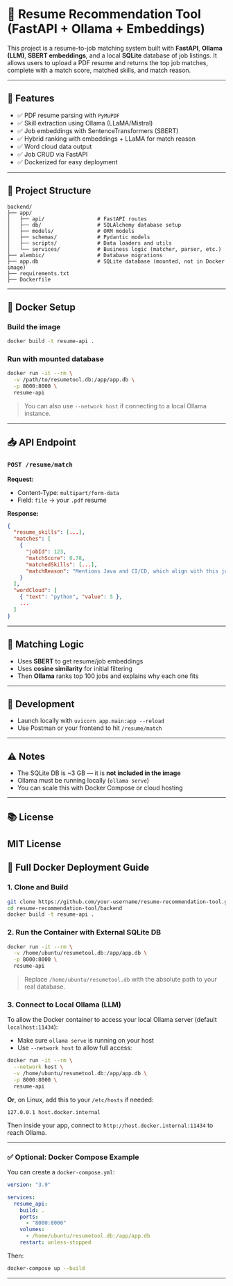 # 📄 Resume Recommendation Tool (FastAPI + Ollama + Embeddings)

This project is a resume-to-job matching system built with **FastAPI**, **Ollama (LLM)**, **SBERT embeddings**, and a local **SQLite** database of job listings. It allows users to upload a PDF resume and returns the top job matches, complete with a match score, matched skills, and match reason.

---

## 🚀 Features

- ✅ PDF resume parsing with `PyMuPDF`
- ✅ Skill extraction using Ollama (LLaMA/Mistral)
- ✅ Job embeddings with SentenceTransformers (SBERT)
- ✅ Hybrid ranking with embeddings + LLaMA for match reason
- ✅ Word cloud data output
- ✅ Job CRUD via FastAPI
- ✅ Dockerized for easy deployment

---

## 🧱 Project Structure

```
backend/
├── app/
│   ├── api/                 # FastAPI routes
│   ├── db/                  # SQLAlchemy database setup
│   ├── models/              # ORM models
│   ├── schemas/             # Pydantic models
│   ├── scripts/             # Data loaders and utils
│   └── services/            # Business logic (matcher, parser, etc.)
├── alembic/                 # Database migrations
├── app.db                   # SQLite database (mounted, not in Docker image)
├── requirements.txt
├── Dockerfile
```

---

## 🐳 Docker Setup

### Build the image

```bash
docker build -t resume-api .
```

### Run with mounted database

```bash
docker run -it --rm \
  -v /path/to/resumetool.db:/app/app.db \
  -p 8000:8000 \
  resume-api
```

> You can also use `--network host` if connecting to a local Ollama instance.

---

## 📥 API Endpoint

### `POST /resume/match`

**Request:**
- Content-Type: `multipart/form-data`
- Field: `file` → your `.pdf` resume

**Response:**

```json
{
  "resume_skills": [...],
  "matches": [
    {
      "jobId": 123,
      "matchScore": 0.78,
      "matchedSkills": [...],
      "matchReason": "Mentions Java and CI/CD, which align with this job."
    }
  ],
  "wordCloud": [
    { "text": "python", "value": 5 },
    ...
  ]
}
```

---

## 🧠 Matching Logic

- Uses **SBERT** to get resume/job embeddings
- Uses **cosine similarity** for initial filtering
- Then **Ollama** ranks top 100 jobs and explains why each one fits

---

## 🧪 Development

- Launch locally with `uvicorn app.main:app --reload`
- Use Postman or your frontend to hit `/resume/match`

---

## ⚠️ Notes

- The SQLite DB is ~3 GB — it is **not included in the image**
- Ollama must be running locally (`ollama serve`)
- You can scale this with Docker Compose or cloud hosting

---

## 📚 License

MIT License
---

## 🐳 Full Docker Deployment Guide

### 1. Clone and Build

```bash
git clone https://github.com/your-username/resume-recommendation-tool.git
cd resume-recommendation-tool/backend
docker build -t resume-api .
```

### 2. Run the Container with External SQLite DB

```bash
docker run -it --rm \
  -v /home/ubuntu/resumetool.db:/app/app.db \
  -p 8000:8000 \
  resume-api
```

> Replace `/home/ubuntu/resumetool.db` with the absolute path to your real database.

### 3. Connect to Local Ollama (LLM)

To allow the Docker container to access your local Ollama server (default `localhost:11434`):

- Make sure `ollama serve` is running on your host
- Use `--network host` to allow full access:

```bash
docker run -it --rm \
  --network host \
  -v /home/ubuntu/resumetool.db:/app/app.db \
  -p 8000:8000 \
  resume-api
```

**Or**, on Linux, add this to your `/etc/hosts` if needed:

```
127.0.0.1 host.docker.internal
```

Then inside your app, connect to `http://host.docker.internal:11434` to reach Ollama.

---

### ✅ Optional: Docker Compose Example

You can create a `docker-compose.yml`:

```yaml
version: "3.9"

services:
  resume_api:
    build: .
    ports:
      - "8000:8000"
    volumes:
      - /home/ubuntu/resumetool.db:/app/app.db
    restart: unless-stopped
```

Then:

```bash
docker-compose up --build
```

---
